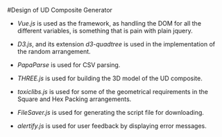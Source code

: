 #Design of UD Composite Generator

- *Vue.js* is used as the framework, as handling the DOM for all the different variables, is something that is pain with plain jquery.

- *D3.js*, and its extension *d3-quadtree* is used in the implementation of the random arrangement.

- *PapaParse* is used for CSV parsing.

- *THREE.js* is used for building the 3D model of the UD composite.

- *toxiclibs.js* is used for some of the geometrical requirements in the Square and Hex Packing arrangements.

- *FileSaver.js* is used for generating the script file for downloading.

- *alertify.js* is used for user feedback by displaying error messages.
